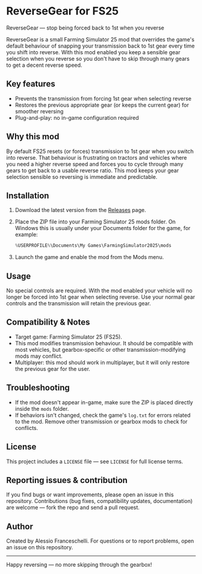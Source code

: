# ReverseGear for FS25

ReverseGear — stop being forced back to 1st when you reverse

ReverseGear is a small Farming Simulator 25 mod that overrides the game's default behaviour of snapping your transmission back to 1st gear every time you shift into reverse. With this mod enabled you keep a sensible gear selection when you reverse so you don't have to skip through many gears to get a decent reverse speed.

## Key features

- Prevents the transmission from forcing 1st gear when selecting reverse
- Restores the previous appropriate gear (or keeps the current gear) for smoother reversing
- Plug-and-play: no in-game configuration required

## Why this mod

By default FS25 resets (or forces) transmission to 1st gear when you switch into reverse. That behaviour is frustrating on tractors and vehicles where you need a higher reverse speed and forces you to cycle through many gears to get back to a usable reverse ratio. This mod keeps your gear selection sensible so reversing is immediate and predictable.

## Installation

1. Download the latest version from the [Releases](https://github.com/alefranz/ReverseGear_FS25/releases) page.
1. Place the ZIP file into your Farming Simulator 25 mods folder. On Windows this is usually under your Documents folder for the game, for example:

   ```powershell
   %USERPROFILE%\Documents\My Games\FarmingSimulator2025\mods
   ```

1. Launch the game and enable the mod from the Mods menu.

## Usage

No special controls are required. With the mod enabled your vehicle will no longer be forced into 1st gear when selecting reverse. Use your normal gear controls and the transmission will retain the previous gear.

## Compatibility & Notes

- Target game: Farming Simulator 25 (FS25).
- This mod modifies transmission behaviour. It should be compatible with most vehicles, but gearbox-specific or other transmission-modifying mods may conflict.
- Multiplayer: this mod should work in multiplayer, but it will only restore the previous gear for the user.

## Troubleshooting

- If the mod doesn't appear in-game, make sure the ZIP is placed directly inside the `mods` folder.
- If behaviors isn't changed, check the game's `log.txt` for errors related to the mod. Remove other transmission or gearbox mods to check for conflicts.

## License

This project includes a `LICENSE` file — see `LICENSE` for full license terms.

## Reporting issues & contribution

If you find bugs or want improvements, please open an issue in this repository. Contributions (bug fixes, compatibility updates, documentation) are welcome — fork the repo and send a pull request.

## Author

Created by Alessio Franceschelli. For questions or to report problems, open an issue on this repository.

---

Happy reversing — no more skipping through the gearbox!

